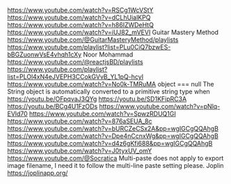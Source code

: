 https://www.youtube.com/watch?v=RSCg1WcVStY
https://www.youtube.com/watch?v=dCLhUialKPQ
https://www.youtube.com/watch?v=h86IZWDeHtQ
https://www.youtube.com/watch?v=iUJ82_mVEVI
Guitar Mastery Method
https://www.youtube.com/@GuitarMasteryMethod/playlists
https://www.youtube.com/playlist?list=PLu0CiQ7bzwES-bBGZuonwVsE4vhqh1cXy
Noor Mohammad
https://www.youtube.com/@reactjsBD/playlists
https://www.youtube.com/playlist?list=PLOl4xN4eJVEPH3CCokGVvB_YL1pQ-hcyI
https://www.youtube.com/watch?v=No0k-TMRuMA
object === null
The String object is automatically converted to a primitive string type when
https://youtu.be/OFpqvaJ3QYg
https://youtu.be/SD1KFipRC3A
https://youtu.be/BCg4U1FzODs
https://www.youtube.com/watch?v=pNlq-EVld70
https://www.youtube.com/watch?v=SpwzRDUQ1GI
https://www.youtube.com/watch?v=876aSEUA_8c
https://www.youtube.com/watch?v=bURCZeCSx2A&pp=wgIGCgQQAhgB
https://www.youtube.com/watch?v=Dpe4nCcnxWg&pp=wgIGCgQQAhgB
https://www.youtube.com/watch?v=d4z6gKfi688&pp=wgIGCgQQAhgB
https://www.youtube.com/watch?v=J0tyxUV_omY
https://www.youtube.com/@Socratica
Multi-paste does not apply to export image filename, I need it to follow the multi-line paste setting please.
Joplin
https://joplinapp.org/
